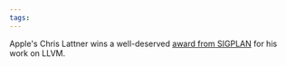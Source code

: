 ```yaml
---
tags: 
---
```


Apple's Chris Lattner wins a well-deserved [award from SIGPLAN](http://www.acm.org/press-room/news-releases/2010/sigplan-software-award/view) for his work on LLVM.
